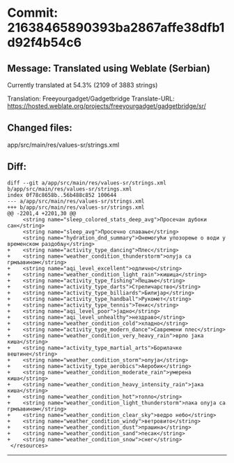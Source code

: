 # Commit: 21638465890393ba2867affe38dfb1d92f4b54c6
## Message: Translated using Weblate (Serbian)

Currently translated at 54.3% (2109 of 3883 strings)

Translation: Freeyourgadget/Gadgetbridge
Translate-URL: https://hosted.weblate.org/projects/freeyourgadget/gadgetbridge/sr/
## Changed files:
app/src/main/res/values-sr/strings.xml

## Diff:
```
diff --git a/app/src/main/res/values-sr/strings.xml b/app/src/main/res/values-sr/strings.xml
index 0f78c8658b..56b488c852 100644
--- a/app/src/main/res/values-sr/strings.xml
+++ b/app/src/main/res/values-sr/strings.xml
@@ -2201,4 +2201,30 @@
     <string name="sleep_colored_stats_deep_avg">Просечан дубоки сан</string>
     <string name="sleep_avg">Просечно спавање</string>
     <string name="hydration_dnd_summary">Онемогући упозорење о води у временском раздобљу</string>
+    <string name="activity_type_dancing">Плес</string>
+    <string name="weather_condition_thunderstorm">олуја са грмљавином</string>
+    <string name="aqi_level_excellent">одлично</string>
+    <string name="weather_condition_light_rain">кишица</string>
+    <string name="activity_type_fishing">Пецање</string>
+    <string name="activity_type_darts">Стреличарство</string>
+    <string name="activity_type_billiards">Билијар</string>
+    <string name="activity_type_handball">Рукомет</string>
+    <string name="activity_type_tennis">Тенис</string>
+    <string name="aqi_level_poor">јадно</string>
+    <string name="aqi_level_unhealthy">нездраво</string>
+    <string name="weather_condition_cold">хладно</string>
+    <string name="activity_type_modern_dance">Савремени плес</string>
+    <string name="weather_condition_very_heavy_rain">врло јака киша</string>
+    <string name="activity_type_martial_arts">Борилачке вештине</string>
+    <string name="weather_condition_storm">олуја</string>
+    <string name="activity_type_aerobics">Аеробик</string>
+    <string name="weather_condition_moderate_rain">умерена киша</string>
+    <string name="weather_condition_heavy_intensity_rain">јака киша</string>
+    <string name="weather_condition_hot">топло</string>
+    <string name="weather_condition_light_thunderstorm">лака олуја са грмљавином</string>
+    <string name="weather_condition_clear_sky">ведро небо</string>
+    <string name="weather_condition_windy">ветровито</string>
+    <string name="weather_condition_dust">прашина</string>
+    <string name="weather_condition_sand">песак</string>
+    <string name="weather_condition_snow">снег</string>
 </resources>
```
-----------------------------------
